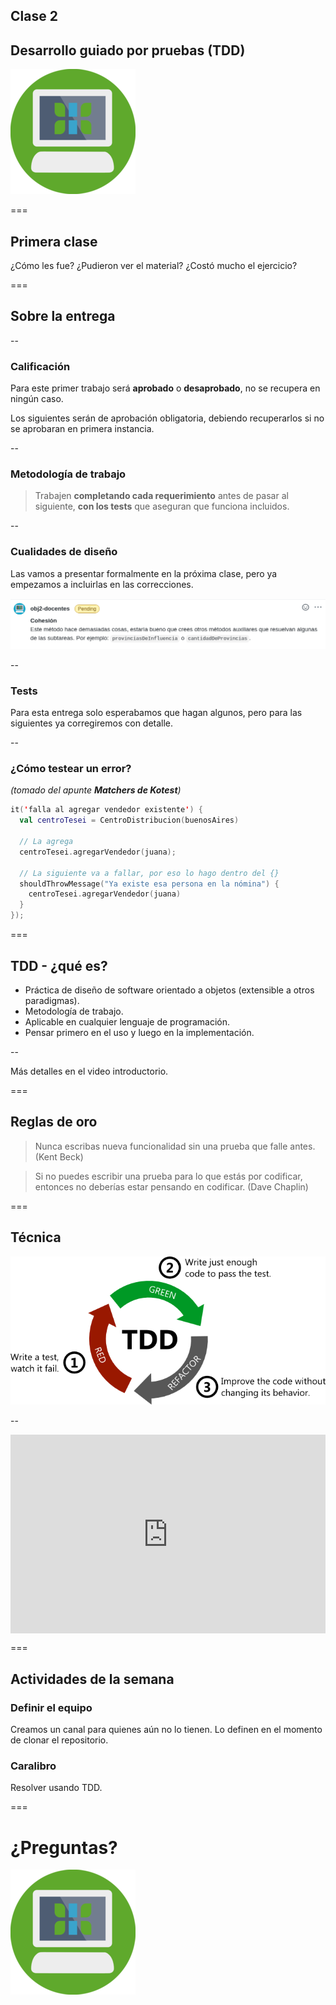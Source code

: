 ## Clase 2

## Desarrollo guiado por pruebas (TDD)

![Logo](img/logo.png)

===

## Primera clase

¿Cómo les fue? ¿Pudieron ver el material? ¿Costó mucho el ejercicio?

===

## Sobre la entrega

--

### Calificación

Para este primer trabajo será **aprobado** o **desaprobado**, no se recupera en ningún caso.

Los siguientes serán de aprobación obligatoria, debiendo recuperarlos si no se aprobaran en primera instancia.

--

### Metodología de trabajo

> Trabajen **completando cada requerimiento** antes de pasar al siguiente, **con los tests** que aseguran que funciona incluidos.

--

### Cualidades de diseño

Las vamos a presentar formalmente en la próxima clase, pero ya empezamos a incluirlas en las correcciones.

![Cualidades](img/clases/2/cualidades.png)

--

### Tests

Para esta entrega solo esperabamos que hagan algunos, pero para las siguientes ya corregiremos con detalle.

--

### ¿Cómo testear un error?

_(tomado del apunte **Matchers de Kotest**)_

```kotlin
it('falla al agregar vendedor existente') {
  val centroTesei = CentroDistribucion(buenosAires)

  // La agrega
  centroTesei.agregarVendedor(juana);

  // La siguiente va a fallar, por eso lo hago dentro del {}
  shouldThrowMessage("Ya existe esa persona en la nómina") {
    centroTesei.agregarVendedor(juana)
  }
});
```

===

## TDD - ¿qué es?

- Práctica de diseño de software orientado a objetos (extensible a otros paradigmas).
- Metodología de trabajo.
- Aplicable en cualquier lenguaje de programación.
- Pensar primero en el uso y luego en la implementación.

--

Más detalles en el video introductorio.

===

## Reglas de oro

> Nunca escribas nueva funcionalidad sin una prueba que falle antes. (Kent Beck)

> Si no puedes escribir una prueba para lo que estás por codificar, entonces no deberías estar pensando en codificar. (Dave Chaplin)

===

## Técnica

![TDD](img/clases/2/tdd.png)

--

<div style='position: relative; padding-bottom: 56.25%; padding-top: 35px; height: 0; overflow: hidden;'><iframe sandbox='allow-scripts allow-same-origin allow-presentation' allowfullscreen='true' allowtransparency='true' frameborder='0' height='315' src='https://www.mentimeter.com/embed/1decedf115002b00ad815874cceaaf57/2e766cc4e896' style='position: absolute; top: 0; left: 0; width: 100%; height: 100%;' width='420'></iframe></div>

===

## Actividades de la semana

### Definir el equipo

Creamos un canal para quienes aún no lo tienen. Lo definen en el momento de clonar el repositorio.

### Caralibro

Resolver usando TDD.

===

# ¿Preguntas?

<img width="200px" src="img/logo.png">
